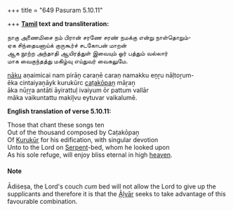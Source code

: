 +++
title = "649 Pasuram 5.10.11"

+++
**[Tamil](/definition/tamil#history "show Tamil definitions") text and transliteration:**

நாகு அணைமிசை நம் பிரான் சரணே சரண் நமக்கு என்று நாள்தொறும்-  
ஏக சிந்தையனாய்க் குருகூர்ச் சடகோபன் மாறன்  
ஆக நூற்ற அந்தாதி ஆயிரத்துள் இவையும் ஓர் பத்தும் வல்லார்  
மாக வைகுந்தத்து மகிழ்வு எய்துவர் வைகலுமே.

[nāku](/definition/naku#history "show nāku definitions") aṇaimicai nam pirāṉ caraṇē caraṇ namakku eṉṟu nāḷtoṟum-  
ēka cintaiyaṉāyk kurukūrc [caṭakōpaṉ](/definition/catakopan#vaishnavism "show caṭakōpaṉ definitions") māṟaṉ  
āka nūṟṟa antāti āyirattuḷ ivaiyum ōr pattum vallār  
māka vaikuntattu makiḻvu eytuvar vaikalumē.

**English translation of verse 5.10.11:**

Those that chant these songs ten  
Out of the thousand composed by Caṭakōpaṉ  
Of [Kurukūr](/definition/kurukur#vaishnavism "show Kurukūr definitions") for his edification, with singular devotion  
Unto to the Lord on [Serpent](/definition/serpent#history "show Serpent definitions")-bed, whom he looked upon  
As his sole refuge, will enjoy bliss eternal in high [heaven](/definition/heaven#history "show heaven definitions").

#### Note

Ādiśeṣa, the Lord's couch *cum* bed will not allow the Lord to give up the supplicants and therefore it is that the [Āḻvār](/definition/aḻvar#vaishnavism "show Āḻvār definitions") seeks to take advantage of this favourable combination.


